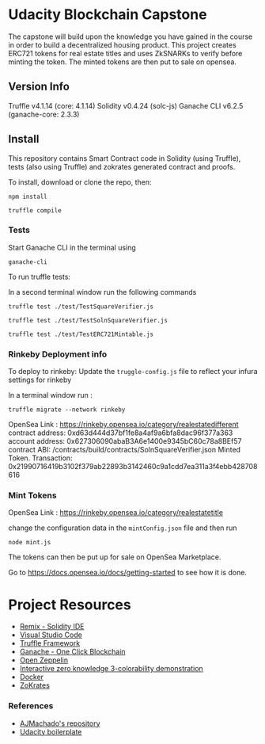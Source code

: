 # Udacity Blockchain Capstone

The capstone will build upon the knowledge you have gained in the course in order to build a decentralized housing product. 
This project creates ERC721 tokens for real estate titles and uses ZkSNARKs to verify before minting the token.
The minted tokens are then put to sale on opensea.

## Version Info

Truffle v4.1.14 (core: 4.1.14)
Solidity v0.4.24 (solc-js)
Ganache CLI v6.2.5 (ganache-core: 2.3.3)

## Install

This repository contains Smart Contract code in Solidity (using Truffle), tests (also using Truffle) and zokrates generated contract and proofs.

To install, download or clone the repo, then:

`npm install`

`truffle compile` 

### Tests

Start Ganache CLI in the terminal using

`ganache-cli `

To run truffle tests:

In a second terminal window run the following commands

`truffle test ./test/TestSquareVerifier.js`

`truffle test ./test/TestSolnSquareVerifier.js`

`truffle test ./test/TestERC721Mintable.js`

### Rinkeby Deployment info

To deploy to rinkeby:
Update the `truggle-config.js` file to reflect your infura settings for rinkeby

In a terminal window run :

`truffle migrate --network rinkeby`

OpenSea Link : https://rinkeby.opensea.io/category/realestatedifferent
contract address:    0xd63d444d37bf1fe8a4af9a6bfa8dac96f377a363
account address:     0x627306090abaB3A6e1400e9345bC60c78a8BEf57
contract ABI: /contracts/build/contracts/SolnSquareVerifier.json
Minted Token. Transaction: 0x21990716419b3102f379ab22893b3142460c9a1cdd7ea311a3f4ebb428708616

### Mint Tokens

OpenSea Link : https://rinkeby.opensea.io/category/realestatetitle

change the configuration data in the `mintConfig.json` file and then run

`node mint.js`

The tokens can then be put up for sale on OpenSea Marketplace.

Go to https://docs.opensea.io/docs/getting-started to see how it is done.

# Project Resources

* [Remix - Solidity IDE](https://remix.ethereum.org/)
* [Visual Studio Code](https://code.visualstudio.com/)
* [Truffle Framework](https://truffleframework.com/)
* [Ganache - One Click Blockchain](https://truffleframework.com/ganache)
* [Open Zeppelin ](https://openzeppelin.org/)
* [Interactive zero knowledge 3-colorability demonstration](http://web.mit.edu/~ezyang/Public/graph/svg.html)
* [Docker](https://docs.docker.com/install/)
* [ZoKrates](https://github.com/Zokrates/ZoKrates)


### References

* [AJMachado's repository](https://github.com/ajmachado/Capstone-Real-Estate-Sale) 
* [Udacity boilerplate](https://github.com/udacity/Blockchain-Capstone)